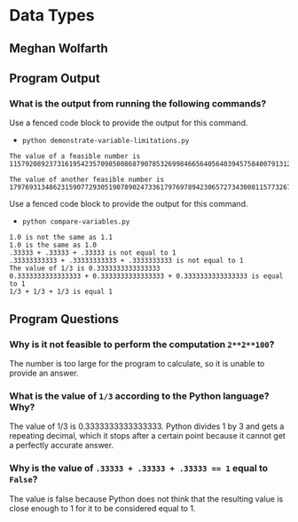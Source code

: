 # Data Types

## Meghan Wolfarth

## Program Output

### What is the output from running the following commands?

Use a fenced code block to provide the output for this command.

- `python demonstrate-variable-limitations.py`
```
The value of a feasible number is 115792089237316195423570985008687907853269984665640564039457584007913129639936

The value of another feasible number is 179769313486231590772930519078902473361797697894230657273430081157732675805500963132708477322407536021120113879871393357658789768814416622492847430639474124377767893424865485276302219601246094119453082952085005768838150682342462881473913110540827237163350510684586298239947245938479716304835356329624224137216
```

Use a fenced code block to provide the output for this command.

- `python compare-variables.py`
```
1.0 is not the same as 1.1
1.0 is the same as 1.0
.33333 + .33333 + .33333 is not equal to 1
.33333333333 + .33333333333 + .3333333333 is not equal to 1
The value of 1/3 is 0.3333333333333333
0.3333333333333333 + 0.3333333333333333 + 0.3333333333333333 is equal to 1
1/3 + 1/3 + 1/3 is equal 1
```

## Program Questions

### Why is it not feasible to perform the computation `2**2**100`?

The number is too large for the program to calculate, so it is unable to provide an answer.

### What is the value of `1/3` according to the Python language? Why?

The value of 1/3 is 0.3333333333333333. Python divides 1 by 3 and gets a repeating decimal, which it stops after a certain point because it cannot get a perfectly accurate answer.

### Why is the value of `.33333 + .33333 + .33333 == 1` equal to `False`?

The value is false because Python does not think that the resulting value is close enough to 1 for it to be considered equal to 1.

